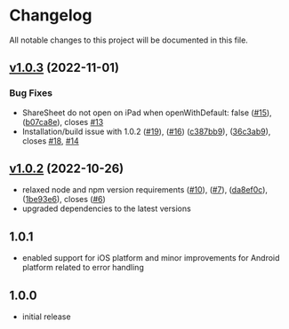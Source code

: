 # Changelog

All notable changes to this project will be documented in this file.

## [v1.0.3](https://github.com/capacitor-community/file-opener/compare/v1.0.2...v1.0.3) (2022-11-01)
  ### Bug Fixes
  * ShareSheet do not open on iPad when openWithDefault: false ([#15](https://github.com/capacitor-community/file-opener/pull/15)), ([b07ca8e](https://github.com/capacitor-community/file-opener/commit/b07ca8ebf390c2307d9794279c04405cf96a5d29)), closes [#13](https://github.com/capacitor-community/file-opener/issues/13)
  * Installation/build issue with 1.0.2 ([#19](https://github.com/capacitor-community/file-opener/pull/19)), ([#16](https://github.com/capacitor-community/file-opener/pull/16)) ([c387bb9](https://github.com/capacitor-community/file-opener/commit/c387bb95f1c3e0821d9bb9b2ea43782ebbff75c6)), ([36c3ab9](https://github.com/capacitor-community/file-opener/commit/36c3ab9c3f0edca41e9b016164c310f2a2d0b594)), closes [#18](https://github.com/capacitor-community/file-opener/issues/18), [#14](https://github.com/capacitor-community/file-opener/issues/14)
## [v1.0.2](https://github.com/capacitor-community/file-opener/compare/v1.0.1...v1.0.2) (2022-10-26)
  * relaxed node and npm version requirements ([#10](https://github.com/capacitor-community/file-opener/pull/10)), ([#7](https://github.com/capacitor-community/file-opener/pull/7)), ([da8ef0c](https://github.com/capacitor-community/file-opener/commit/da8ef0c8143dc1dd61d12b20252755b0ff38dc6d)), ([1be93e6](https://github.com/capacitor-community/file-opener/commit/1be93e655ff50d3287d62436442c912caf97506a)), closes ([#6](https://github.com/capacitor-community/file-opener/issues/6))
  * upgraded dependencies to the latest versions
## 1.0.1
  * enabled support for iOS platform and minor improvements for Android platform related to error handling
## 1.0.0
  * initial release
